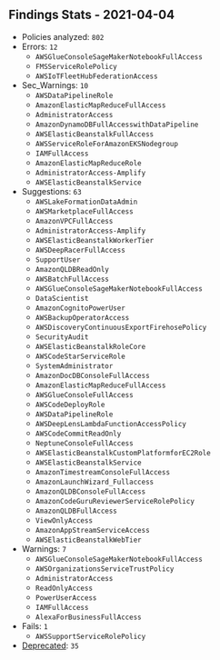 ## Findings Stats - 2021-04-04

- Policies analyzed: `802`
- Errors: `12`
  - `AWSGlueConsoleSageMakerNotebookFullAccess`
  - `FMSServiceRolePolicy`
  - `AWSIoTFleetHubFederationAccess`
- Sec_Warnings: `10`
  - `AWSDataPipelineRole`
  - `AmazonElasticMapReduceFullAccess`
  - `AdministratorAccess`
  - `AmazonDynamoDBFullAccesswithDataPipeline`
  - `AWSElasticBeanstalkFullAccess`
  - `AWSServiceRoleForAmazonEKSNodegroup`
  - `IAMFullAccess`
  - `AmazonElasticMapReduceRole`
  - `AdministratorAccess-Amplify`
  - `AWSElasticBeanstalkService`
- Suggestions: `63`
  - `AWSLakeFormationDataAdmin`
  - `AWSMarketplaceFullAccess`
  - `AmazonVPCFullAccess`
  - `AdministratorAccess-Amplify`
  - `AWSElasticBeanstalkWorkerTier`
  - `AWSDeepRacerFullAccess`
  - `SupportUser`
  - `AmazonQLDBReadOnly`
  - `AWSBatchFullAccess`
  - `AWSGlueConsoleSageMakerNotebookFullAccess`
  - `DataScientist`
  - `AmazonCognitoPowerUser`
  - `AWSBackupOperatorAccess`
  - `AWSDiscoveryContinuousExportFirehosePolicy`
  - `SecurityAudit`
  - `AWSElasticBeanstalkRoleCore`
  - `AWSCodeStarServiceRole`
  - `SystemAdministrator`
  - `AmazonDocDBConsoleFullAccess`
  - `AmazonElasticMapReduceFullAccess`
  - `AWSGlueConsoleFullAccess`
  - `AWSCodeDeployRole`
  - `AWSDataPipelineRole`
  - `AWSDeepLensLambdaFunctionAccessPolicy`
  - `AWSCodeCommitReadOnly`
  - `NeptuneConsoleFullAccess`
  - `AWSElasticBeanstalkCustomPlatformforEC2Role`
  - `AWSElasticBeanstalkService`
  - `AmazonTimestreamConsoleFullAccess`
  - `AmazonLaunchWizard_Fullaccess`
  - `AmazonQLDBConsoleFullAccess`
  - `AmazonCodeGuruReviewerServiceRolePolicy`
  - `AmazonQLDBFullAccess`
  - `ViewOnlyAccess`
  - `AmazonAppStreamServiceAccess`
  - `AWSElasticBeanstalkWebTier`
- Warnings: `7`
  - `AWSGlueConsoleSageMakerNotebookFullAccess`
  - `AWSOrganizationsServiceTrustPolicy`
  - `AdministratorAccess`
  - `ReadOnlyAccess`
  - `PowerUserAccess`
  - `IAMFullAccess`
  - `AlexaForBusinessFullAccess`
- Fails: `1`
  - `AWSSupportServiceRolePolicy`
- [Deprecated](../DEPRECATED.json): `35`
